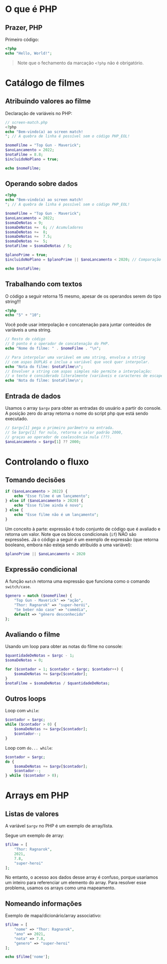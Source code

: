 # O que é PHP
## Prazer, PHP

Primeiro código:
```PHP
<?php
echo "Hello, World!";
```
> Note que o fechamento da marcação `<?php` não é obrigatório.

# Catálogo de filmes
## Atribuindo valores ao filme
Declaração de variáveis no PHP:
```PHP
// screen-match.php
<?php
echo "Bem-vindo(a) ao screen match!
"; // A quebra de linha é possível sem o código PHP_EOL!

$nomeFilme = "Top Gun - Maverick";
$anoLancamento = 2022;
$notaFilme = 8.8;
$incluidoNoPlano = true;

echo $nomeFilme;
```

## Operando sobre dados
```php
<?php
echo "Bem-vindo(a) ao screen match!
"; // A quebra de linha é possível sem o código PHP_EOL!

$nomeFilme = "Top Gun - Maverick";
$anoLancamento = 2022;
$somaDeNotas = 9;
$somaDeNotas +=  6; // Acumuladores
$somaDeNotas +=  8;
$somaDeNotas +=  7.5;
$somaDeNotas +=  5;
$notaFilme = $somaDeNotas / 5;

$planoPrime = true;
$incluidoNoPlano = $planoPrime || $anoLancamento < 2020; // Comparação complexa

echo $notaFilme;
```

## Trabalhando com textos
O código a seguir retorna 15 mesmo, apesar de os operandos serem do tipo string!!!
```php
<?php
echo "5" + "10";
```

Você pode usar interpolação e concatenação para juntar conteúdos de variáveis a uma string.
```php
// Resto do código
// O ponto é o operador de concatenação do PHP.
echo "Nome do filme: " . $nomeFilme . "\n";

// Para interpolar uma variável em uma string, envolva a string
// com aspas DUPLAS e inclua a variável que você quer interpolar.
echo "Nota do filme: $notaFilme\n"; 
// Envolver a string com aspas simples não permite a interpolação:
// o texto é considerado literalmente (variáveis e caracteres de escape).
echo 'Nota do filme: $notaFilme\n'; 
```

## Entrada de dados
Usamos o array `$argv` para obter as entradas do usuário a partir do console. A posição zero do array retorna o nome do script php que está sendo executado.
```php
// $argv[1] pega o primeiro parâmetro na entrada.
// Se $argv[1] for nulo, retorna o valor padrão 2000,
// graças ao operador de coalescência nula (??). 
$anoLancamento = $argv[1] ?? 2000;
```

# Controlando o fluxo
## Tomando decisões
```php
if ($anoLancamento > 2022) {
    echo "Esse filme é um lançamento";
} else if ($anoLancamento > 2020) {
    echo "Esse filme ainda é novo";
} else {
    echo "Esse filme não é um lançamento";
}
```
Um conceito à parte: expressão é todo conjunto de código que é avaliado e retorna um valor. Note que os blocos condicionais (`if`) NÃO são expressões. Já o código a seguir é um exemplo de expressão (que retorna booleano, embora não esteja sendo atribuído a uma variável):
```php
$planoPrime || $anoLancamento < 2020
```

## Expressão condicional
A função `match` retorna uma expressão que funciona como o comando `switch/case`.
```php
$genero = match ($nomeFilme) {
    "Top Gun - Maverick" => "ação",
    "Thor: Ragnarok" => "super-herói",
    "Se beber não case" => "comédia", 
    default => "gênero desconhecido"
};
```

## Avaliando o filme
Usando um loop para obter as notas do filme no console: 
```php
$quantidadeDeNotas = $argc - 1;
$somaDeNotas = 0;

for ($contador = 1; $contador < $argc; $contador++) {
    $somaDeNotas += $argv[$contador];
}
$notaFilme = $somaDeNotas / $quantidadeDeNotas;
```
## Outros loops
Loop com `while`:
```php
$contador = $argc;
while ($contador > 0) {
    $somaDeNotas += $argv[$contador];
    $contador--;
}
```

Loop com `do... while`:
```php
$contador = $argc;
do {
    $somaDeNotas += $argv[$contador];
    $contador--;
} while ($contador > 0);
```

# Arrays em PHP
## Listas de valores
A variável `$argv` no PHP é um exemplo de array/lista.

Segue um exemplo de array:
```PHP
$filme = [
    "Thor: Ragnarok",
    2021,
    7.8,
    "super-heroi"
];
```
No entanto, o acesso aos dados desse array é confuso, porque usaríamos um inteiro para referenciar um elemento do array. Para resolver esse problema, usamos os arrays como uma mapeamento.

## Nomeando informações
Exemplo de mapa/dicionário/array associativo:
```php
$filme = [
    "nome" => "Thor: Ragnarok",
    "ano" => 2021,
    "nota" => 7.8,
    "genero" => "super-heroi"
];

echo $filme['nome'];
```
